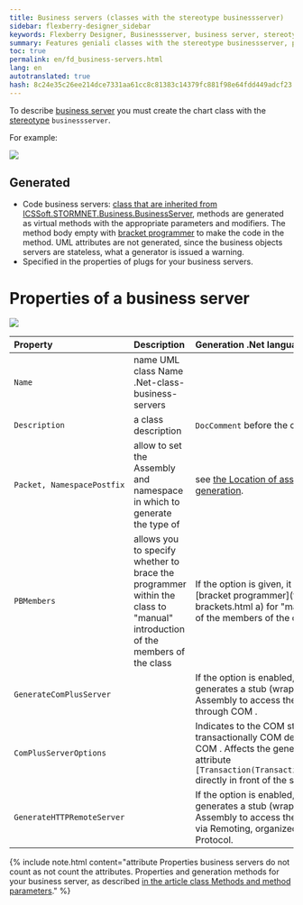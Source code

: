 ```yaml
---
title: Business servers (classes with the stereotype businessserver)
sidebar: flexberry-designer_sidebar
keywords: Flexberry Designer, Businessserver, business server, stereotype, generation, properties, business facade
summary: Features geniali classes with the stereotype businessserver, properties, business servers
toc: true
permalink: en/fd_business-servers.html
lang: en
autotranslated: true
hash: 8c24e35c26ee214dce7331aa61cc8c81383c14379fc881f98e64fdd449adcf23
---
```


To describe [business server](fo_business-server.html) you must create the chart class with the [stereotype](fd_key-concepts.html) `businessserver`.

For example:

![](/images/pages/products/flexberry-designer/class-diagram/businessserver.png)

## Generated

* Code business servers: [class that are inherited from ICSSoft.STORMNET.Business.BusinessServer](fo_user-operations-dataservice.html), methods are generated as virtual methods with the appropriate parameters and modifiers. The method body empty with [bracket programmer](fo_programmer-brackets.html) to make the code in the method. UML attributes are not generated, since the business objects servers are stateless, what a generator is issued a warning.
* Specified in the properties of plugs for your business servers.

# Properties of a business server

![](/images/pages/products/flexberry-designer/class-diagram/bsprops1.jpg)

Property | Description | Generation .Net language
:----------------------|:----------------------------|:--------------------------------------------
`Name` | name UML class Name .Net-class-business-servers
`Description` | a class description | `DocComment` before the class definition
`Packet, NamespacePostfix` | allow to set the Assembly and namespace in which to generate the type of | see [the Location of assemblies after code generation](fo_location-assembly.html).
`PBMembers` | allows you to specify whether to brace the programmer within the class to "manual" introduction of the members of the class | If the option is given, it is generated [bracket programmer](fo_programmer-brackets.html a) for "manual" introduction of the members of the class.
`GenerateComPlusServer` | | If the option is enabled, - the class generates a stub (wrapper) in a separate Assembly to access the business server through COM .
`ComPlusServerOptions` | | Indicates to the COM stub management transactionally COM default, in terms of COM . Affects the generation of the attribute ``` [Transaction(TransactionOption.XXXXXXX)] ``` directly in front of the stub class
`GenerateHTTPRemoteServer` | | If the option is enabled, - the class generates a stub (wrapper) in a separate Assembly to access the business server via Remoting, organized via the HTTP Protocol.

{% include note.html content="attribute Properties business servers do not count as not count the attributes. Properties and generation methods for your business server, as described [in the article class Methods and method parameters](fd_methods-parameters.html)." %}



